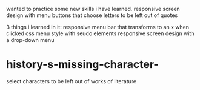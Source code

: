 wanted to practice some new skills i have learned.
responsive screen design
with menu buttons
that choose letters to be left out of quotes

3 things i learned in it:
  responsive menu bar that transforms to an x when clicked
  css menu style with seudo elements
  responsive screen design with a drop-down menu

# history-s-missing-character-
select characters to be left out of works of literature
